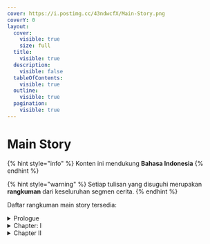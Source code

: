 ```yaml
---
cover: https://i.postimg.cc/43ndwcfX/Main-Story.png
coverY: 0
layout:
  cover:
    visible: true
    size: full
  title:
    visible: true
  description:
    visible: false
  tableOfContents:
    visible: true
  outline:
    visible: true
  pagination:
    visible: true
---
```


# Main Story

{% hint style="info" %}
Konten ini mendukung **Bahasa Indonesia**
{% endhint %}

{% hint style="warning" %}
Setiap tulisan yang disuguhi merupakan **rangkuman** dari keseluruhan segmen cerita.
{% endhint %}

Daftar rangkuman main story tersedia:

<details>

<summary>Prologue</summary>

![](https://static.wikia.nocookie.net/wutheringwaves/images/e/ed/Huanglong_Chapter.png)

* [utterance-of-marvels-i.md](prologue/utterance-of-marvels-i.md "mention")
* [utterance-of-marvels-ii.md](prologue/utterance-of-marvels-ii.md "mention")

</details>

<details>

<summary>Chapter: I</summary>

![](https://static.wikia.nocookie.net/wutheringwaves/images/e/ed/Huanglong_Chapter.png)

* Act I: First Resonance
* Act II: Echoing Marche
* Act III: Ominous Star
* Act IV: Clashing Blades
* Act V: Rewinding Raindrops
* Act VI: Grand Warstorm
* Interlude: A New Companion

![](https://static.wikia.nocookie.net/wutheringwaves/images/e/ed/The_Black_Shores_Chapter.png)

* Act VII: Thaw of Eons
* Act VIII: To the Shore's End

</details>

<details>

<summary>Chapter II</summary>

![](https://static.wikia.nocookie.net/wutheringwaves/images/d/de/Rinascita_Chapter.png)

* Prologue: Through the Sea Thou Break
* Act I: The Sacred Breeze So Often Breathes
* Act II: Veils Off in Sun or Shadow
* Act III: What Yesterday Wept, Today Doth Sing

</details>
